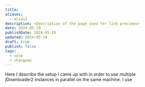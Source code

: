 ```yaml
---
title: 
aliases:
  - alias2
description: <Description of the page used for link previews>
date: 2024-05-19
publishDate: 2024-05-19
updated: 2024-05-19
draft: true
publish: false
tags:
  - note
  - changeme
---
```

 
Here I describe the setup I came up with in order to use multiple jDownloader2 instances in parallel on the same machine. I use 